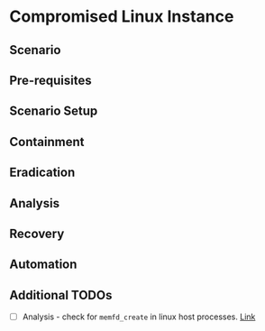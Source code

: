 # Compromised Linux Instance

## Scenario

## Pre-requisites

## Scenario Setup

## Containment

## Eradication

## Analysis

## Recovery

## Automation

## Additional TODOs
- [ ] Analysis - check for `memfd_create` in linux host processes. [Link](https://x.com/CraigHRowland/status/1629780744305295360?s=20)
